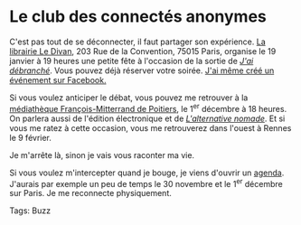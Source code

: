 # Le club des connectés anonymes

C'est pas tout de se déconnecter, il faut partager son expérience. [La librairie Le Divan](http://www.librairie-ledivan.com/librairie.php), 203 Rue de la Convention, 75015 Paris, organise le 19 janvier à 19 heures une petite fête à l'occasion de la sortie de [*J'ai débranché*](/jai-debranche/). Vous pouvez déjà réserver votre soirée. [J'ai même créé un événement sur Facebook.](http://www.facebook.com/events/193875637363586/)

Si vous voulez anticiper le débat, vous pouvez me retrouver à la [médiathèque François-Mitterrand de Poitiers](http://lepetiteconomiste.com/L-impact-du-numerique-dans-nos-3160), le 1<sup>er</sup> décembre à 18 heures. On parlera aussi de l'édition électronique et de [*L'alternative nomade*](/alternative-nomade/). Et si vous me ratez à cette occasion, vous me retrouverez dans l'ouest à Rennes le 9 février.

Je m'arrête là, sinon je vais vous raconter ma vie.

Si vous voulez m'intercepter quand je bouge, je viens d'ouvrir un [agenda](/agenda/). J'aurais par exemple un peu de temps le 30 novembre et le 1<sup>er</sup> décembre sur Paris. Je me reconnecte physiquement.

Tags: Buzz